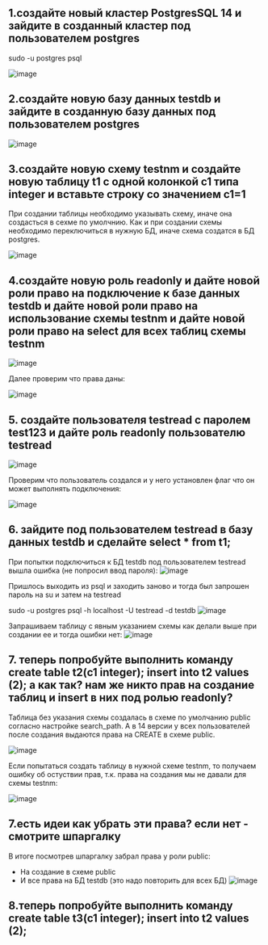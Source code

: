 ## 1.создайте новый кластер PostgresSQL 14 и зайдите в созданный кластер под пользователем postgres
sudo -u postgres psql

![image](https://github.com/md31git/Otus-PG-DmitriyM/assets/108184930/0d0f266d-3c88-4efd-82aa-35a8c7d33b84)

## 2.создайте новую базу данных testdb и зайдите в созданную базу данных под пользователем postgres
![image](https://github.com/md31git/Otus-PG-DmitriyM/assets/108184930/76c87e71-d691-48e3-8e30-8cb24ca8d3ed)

## 3.создайте новую схему testnm и создайте новую таблицу t1 с одной колонкой c1 типа integer и вставьте строку со значением c1=1
При создании таблицы необходимо указывать схему, иначе она создасться в сехме по умолчнию. Как и при создании схемы необходимо переключиться в нужную БД, иначе схема создатся в БД postgres.

![image](https://github.com/md31git/Otus-PG-DmitriyM/assets/108184930/66429001-19de-45e9-8b58-0a1bb604d407)

## 4.создайте новую роль readonly и дайте новой роли право на подключение к базе данных testdb и дайте новой роли право на использование схемы testnm и дайте новой роли право на select для всех таблиц схемы testnm

![image](https://github.com/md31git/Otus-PG-DmitriyM/assets/108184930/e18101f5-55c9-40b7-b2ca-30c9a02cc361)

Далее проверим что права даны:

![image](https://github.com/md31git/Otus-PG-DmitriyM/assets/108184930/623b906a-60dd-47d0-bd5c-bccb86afa00f)

## 5. создайте пользователя testread с паролем test123 и дайте роль readonly пользователю testread

![image](https://github.com/md31git/Otus-PG-DmitriyM/assets/108184930/3b2bf249-bcdd-4df7-bea5-f05d27b18b09)

Проверим что пользователь создался и у него установлен флаг что он может выполнять подключения:

![image](https://github.com/md31git/Otus-PG-DmitriyM/assets/108184930/2e261203-327d-4929-9885-585e5f9f6167)

## 6. зайдите под пользователем testread в базу данных testdb и сделайте select * from t1;
При попытки подключиться к БД testdb под пользователем testread вышла ошибка (не попросил ввод пароля):
![image](https://github.com/md31git/Otus-PG-DmitriyM/assets/108184930/0a901b40-be7d-4bd4-824b-ec18c75c2cf8)

Пришлось выходить из psql и заходить заново  и тогда был запрошен пароль на su и затем на testread

sudo -u postgres psql -h localhost -U testread -d testdb
![image](https://github.com/md31git/Otus-PG-DmitriyM/assets/108184930/ddaf6f0f-714e-471a-a3a9-7ae471c15f46)

Запрашиваем таблицу с явным указанием схемы как делали выше при создании ее и тогда ошибки нет:
![image](https://github.com/md31git/Otus-PG-DmitriyM/assets/108184930/1b734efb-6b0d-4eb5-92e0-a7aa4bf0a27e)

## 7. теперь попробуйте выполнить команду create table t2(c1 integer); insert into t2 values (2); а как так? нам же никто прав на создание таблиц и insert в них под ролью readonly?
Таблица без указания схемы создалась в схеме по умолчанию public согласно настройке search_path. А в 14 версии у всех пользователей после создания выдаются права на CREATE в схеме public.

![image](https://github.com/md31git/Otus-PG-DmitriyM/assets/108184930/3f9c058f-207f-4054-b580-db9e7aa53e56)

Если попытаться создать таблицу в нужной схеме testnm, то получаем ошибку об остуствии прав, т.к. права на создания мы не давали для схемы testnm:

![image](https://github.com/md31git/Otus-PG-DmitriyM/assets/108184930/31d3d849-7269-424f-b1c0-d2e3a5fd76ad)

## 7.есть идеи как убрать эти права? если нет - смотрите шпаргалку
В итоге посмотрев шпаргалку забрал права у роли public:  
* На создание в схеме public
* И все права на БД testdb (это надо повторить для всех БД)
![image](https://github.com/md31git/Otus-PG-DmitriyM/assets/108184930/fb7b5c1b-25b7-4823-85a4-51ce311d0d5b)

## 8.теперь попробуйте выполнить команду create table t3(c1 integer); insert into t2 values (2);

